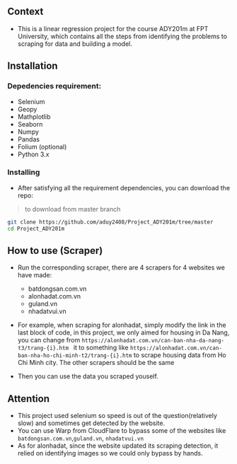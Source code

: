## Context
- This is a linear regression project for the course ADY201m at FPT University, which contains all the steps from identifying the problems to scraping for data and building a model.
## Installation
### Depedencies requirement:
- Selenium
- Geopy
- Mathplotlib 
- Seaborn
- Numpy
- Pandas
- Folium (optional) 
- Python 3.x
### Installing
- After satisfying all the requirement dependencies, you can download the repo:
> to download from master branch
```bash
git clone https://github.com/aduy2408/Project_ADY201m/tree/master
cd Project_ADY201m
```
## How to use (Scraper)
- Run the corresponding scraper, there are 4 scrapers for 4 websites we have made:
    - batdongsan.com.vn
    - alonhadat.com.vn
    - guland.vn
    - nhadatvui.vn 

- For example, when scraping for alonhadat, simply modify the link in the last block of code, in this project, we only aimed for housing in Da Nang, you can change from ``` https://alonhadat.com.vn/can-ban-nha-da-nang-t3/trang-{i}.htm  ```
 it to something like  ``` https://alonhadat.com.vn/can-ban-nha-ho-chi-minh-t2/trang-{i}.htm ``` to scrape housing data from Ho Chi Minh city. The other scrapers should be the same 

- Then you can use the data you scraped youself. 

## Attention
- This project used selenium so speed is out of the question(relatively slow) and sometimes get detected by the website.
- You can use Warp from CloudFlare to bypass some of the websites like ```batdongsan.com.vn```,```guland.vn```, ```nhadatvui.vn```
- As for alonhadat, since the website updated its scraping detection, it relied on identifying images so we could only bypass by hands.